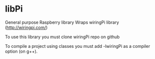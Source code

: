 # libPi
General purpose Raspberry library
Wraps wiringPi library (http://wiringpi.com/)

To use this library you must clone wiringPi repo on github

To compile a project using classes you must add -lwiringPi as a compiler option (on g++).
